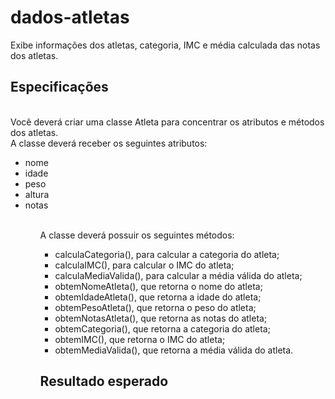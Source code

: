 # dados-atletas
Exibe informações dos atletas, categoria, IMC e média calculada das notas dos atletas. 

## Especificações
<br>
Você deverá criar uma classe Atleta para concentrar os atributos e métodos dos atletas.
<br>
A classe deverá receber os seguintes atributos:
<br>
<ul>
<li>nome</li>
<li>idade</li>
<li>peso</li>
<li>altura</li>
<li>notas</li>
<ul>
<br>
A classe deverá possuir os seguintes métodos:

<ul>
<li>calculaCategoria(), para calcular a categoria do atleta;</li>
<li>calculaIMC(), para calcular o IMC do atleta;</li>
<li>calculaMediaValida(), para calcular a média válida do atleta;</li>
<li>obtemNomeAtleta(), que retorna o nome do atleta;</li>
<li>obtemIdadeAtleta(), que retorna a idade do atleta;</li>
<li>obtemPesoAtleta(), que retorna o peso do atleta;</li>
<li>obtemNotasAtleta(), que retorna as notas do atleta;</li>
<li>obtemCategoria(), que retorna a categoria do atleta;</li>
<li>obtemIMC(), que retorna o IMC do atleta;</li>
<li>obtemMediaValida(), que retorna a média válida do atleta.</li>
</ul>

## Resultado esperado

